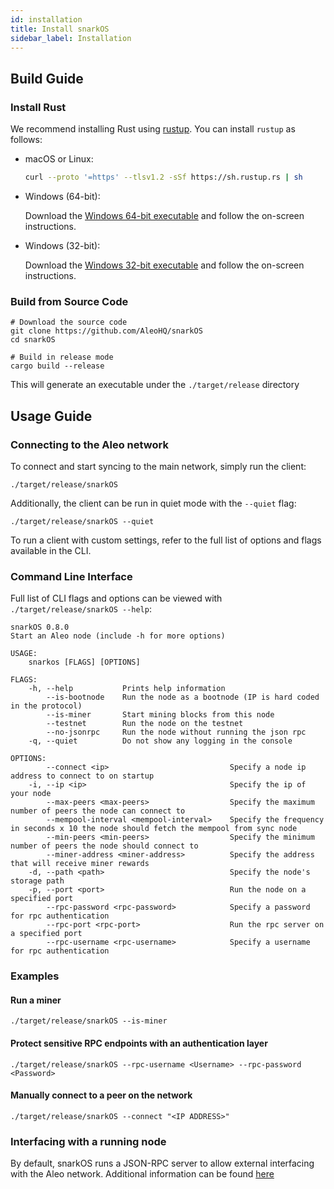 ```yaml
---
id: installation
title: Install snarkOS
sidebar_label: Installation
---
```


## Build Guide

### Install Rust

We recommend installing Rust using [rustup](https://www.rustup.rs/). You can install `rustup` as follows:

- macOS or Linux:
  ```bash
  curl --proto '=https' --tlsv1.2 -sSf https://sh.rustup.rs | sh
  ```

- Windows (64-bit):  
  
  Download the [Windows 64-bit executable](https://win.rustup.rs/x86_64) and follow the on-screen instructions.

- Windows (32-bit):  
  
  Download the [Windows 32-bit executable](https://win.rustup.rs/i686) and follow the on-screen instructions.
  
### Build from Source Code

```
# Download the source code
git clone https://github.com/AleoHQ/snarkOS
cd snarkOS

# Build in release mode
cargo build --release
```

This will generate an executable under the `./target/release` directory

## Usage Guide

### Connecting to the Aleo network

To connect and start syncing to the main network, simply run the client:
```
./target/release/snarkOS
```

Additionally, the client can be run in quiet mode with the `--quiet` flag: 
 ```
 ./target/release/snarkOS --quiet
 ```

To run a client with custom settings, refer to the full list of options and flags available in the CLI.

### Command Line Interface

Full list of CLI flags and options can be viewed with `./target/release/snarkOS --help`:

```
snarkOS 0.8.0
Start an Aleo node (include -h for more options)

USAGE:
    snarkos [FLAGS] [OPTIONS]

FLAGS:
    -h, --help           Prints help information
        --is-bootnode    Run the node as a bootnode (IP is hard coded in the protocol)
        --is-miner       Start mining blocks from this node
        --testnet        Run the node on the testnet
        --no-jsonrpc     Run the node without running the json rpc
    -q, --quiet          Do not show any logging in the console

OPTIONS:
        --connect <ip>                           Specify a node ip address to connect to on startup
    -i, --ip <ip>                                Specify the ip of your node
        --max-peers <max-peers>                  Specify the maximum number of peers the node can connect to
        --mempool-interval <mempool-interval>    Specify the frequency in seconds x 10 the node should fetch the mempool from sync node
        --min-peers <min-peers>                  Specify the minimum number of peers the node should connect to
        --miner-address <miner-address>          Specify the address that will receive miner rewards
    -d, --path <path>                            Specify the node's storage path
    -p, --port <port>                            Run the node on a specified port
        --rpc-password <rpc-password>            Specify a password for rpc authentication
        --rpc-port <rpc-port>                    Run the rpc server on a specified port
        --rpc-username <rpc-username>            Specify a username for rpc authentication
```


### Examples

#### Run a miner
```
./target/release/snarkOS --is-miner
```

#### Protect sensitive RPC endpoints with an authentication layer
```
./target/release/snarkOS --rpc-username <Username> --rpc-password <Password>
```

#### Manually connect to a peer on the network
```
./target/release/snarkOS --connect "<IP ADDRESS>"
```

### Interfacing with a running node

By default, snarkOS runs a JSON-RPC server to allow external interfacing with the Aleo network. Additional information can be found [here](aleo/documentation/autogen/testnet/rpc/rpc_server/00_configurations.md)
